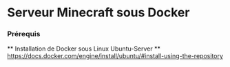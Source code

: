 # Serveur Minecraft sous Docker


### Prérequis

** Installation de Docker sous Linux Ubuntu-Server **
https://docs.docker.com/engine/install/ubuntu/#install-using-the-repository
